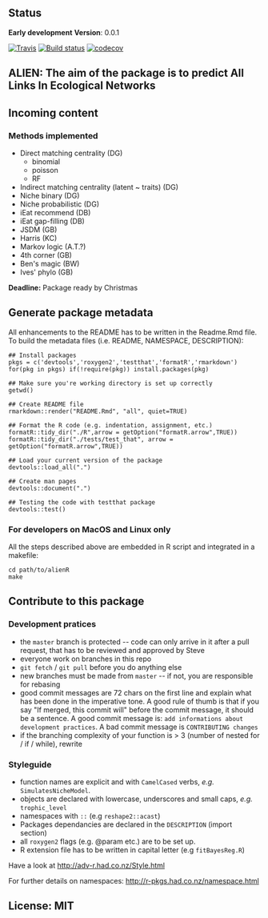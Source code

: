 Status
------

**Early development** **Version**: 0.0.1

[![Travis](https://travis-ci.org/TheoreticalEcosystemEcology/alienR.svg?branch=master)](https://travis-ci.org/TheoreticalEcosystemEcology/alienR)
[![Build
status](https://ci.appveyor.com/api/projects/status/sk3sbvusvcyy0at0?svg=true)](https://ci.appveyor.com/project/TheoreticalEcosystemEcology/alienR/build/1.0.7)
[![codecov](https://codecov.io/gh/TheoreticalEcosystemEcology/alienR/branch/master/graphs/badge.svg)](https://codecov.io/gh/KevCaz/recruitR)

ALIEN: The aim of the package is to predict All Links In Ecological Networks
----------------------------------------------------------------------------

Incoming content
----------------

### Methods implemented

-   Direct matching centrality (DG)
    -   binomial
    -   poisson
    -   RF
-   Indirect matching centrality (latent ~ traits) (DG)
-   Niche binary (DG)
-   Niche probabilistic (DG)
-   iEat recommend (DB)
-   iEat gap-filling (DB)  
-   JSDM (GB)
-   Harris (KC)
-   Markov logic (A.T.?)
-   4th corner (GB)
-   Ben's magic (BW)
-   Ives' phylo (GB)

**Deadline:** Package ready by Christmas

Generate package metadata
-------------------------

All enhancements to the README has to be written in the Readme.Rmd file.
To build the metadata files (i.e. README, NAMESPACE, DESCRIPTION):

    ## Install packages
    pkgs = c('devtools','roxygen2','testthat','formatR','rmarkdown')
    for(pkg in pkgs) if(!require(pkg)) install.packages(pkg)

    ## Make sure you're working directory is set up correctly
    getwd()

    ## Create README file
    rmarkdown::render("README.Rmd", "all", quiet=TRUE)

    ## Format the R code (e.g. indentation, assignment, etc.)
    formatR::tidy_dir("./R",arrow = getOption("formatR.arrow",TRUE))
    formatR::tidy_dir("./tests/test_that", arrow = getOption("formatR.arrow",TRUE))

    ## Load your current version of the package
    devtools::load_all(".")

    ## Create man pages
    devtools::document(".")

    ## Testing the code with testthat package
    devtools::test()

### For developers on MacOS and Linux only

All the steps described above are embedded in R script and integrated in
a makefile:

    cd path/to/alienR
    make

Contribute to this package
--------------------------

### Development pratices

-   the `master` branch is protected -- code can only arrive in it after
    a pull request, that has to be reviewed and approved by Steve
-   everyone work on branches in this repo
-   `git fetch` / `git pull` before you do anything else
-   new branches must be made from `master` -- if not, you are
    responsible for rebasing
-   good commit messages are 72 chars on the first line and explain what
    has been done in the imperative tone. A good rule of thumb is that
    if you say "If merged, this commit will" before the commit message,
    it should be a sentence. A good commit message is:
    `add informations about development practices`. A bad commit message
    is `CONTRIBUTING changes`
-   if the branching complexity of your function is &gt; 3 (number of
    nested for / if / while), rewrite

### Styleguide

-   function names are explicit and with `CamelCased` verbs, *e.g.*
    `SimulatesNicheModel`.
-   objects are declared with lowercase, underscores and small caps,
    *e.g.* `trophic_level`
-   namespaces with `::` (e.g `reshape2::acast`)
-   Packages dependancies are declared in the `DESCRIPTION`
    (import section)
-   all `roxygen2` flags (e.g. @param etc.) are to be set up.
-   R extension file has to be written in capital letter (e.g
    `fitBayesReg.R`)

Have a look at <http://adv-r.had.co.nz/Style.html>

For further details on namespaces:
<http://r-pkgs.had.co.nz/namespace.html>

License: MIT
------------
